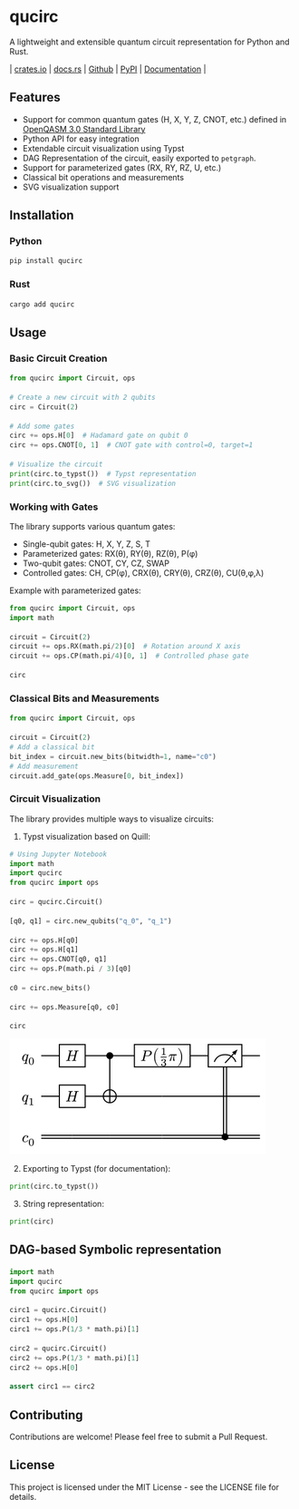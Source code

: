 # qucirc

A lightweight and extensible quantum circuit representation for Python and Rust.

| [crates.io](https://crates.io/crates/qucirc) | [docs.rs](https://docs.rs/qucirc) | [Github](https://github.com/YuantianDing/qucirc) | [PyPI](https://pypi.org/project/qucirc/) | [Documentation](https://yuantianding.github.io/qucirc/) |


## Features

- Support for common quantum gates (H, X, Y, Z, CNOT, etc.) defined in [OpenQASM 3.0 Standard Library](https://openqasm.com/language/standard_library.html#)
- Python API for easy integration
- Extendable circuit visualization using Typst
- DAG Representation of the circuit, easily exported to `petgraph`.
- Support for parameterized gates (RX, RY, RZ, U, etc.)
- Classical bit operations and measurements
- SVG visualization support

## Installation

### Python

```bash
pip install qucirc
```

### Rust
```bash
cargo add qucirc
```

## Usage

### Basic Circuit Creation

```python
from qucirc import Circuit, ops

# Create a new circuit with 2 qubits
circ = Circuit(2)

# Add some gates
circ += ops.H[0]  # Hadamard gate on qubit 0
circ += ops.CNOT[0, 1]  # CNOT gate with control=0, target=1

# Visualize the circuit
print(circ.to_typst())  # Typst representation
print(circ.to_svg())  # SVG visualization
```

### Working with Gates

The library supports various quantum gates:

- Single-qubit gates: H, X, Y, Z, S, T
- Parameterized gates: RX(θ), RY(θ), RZ(θ), P(φ)
- Two-qubit gates: CNOT, CY, CZ, SWAP
- Controlled gates: CH, CP(φ), CRX(θ), CRY(θ), CRZ(θ), CU(θ,φ,λ)

Example with parameterized gates:

```python
from qucirc import Circuit, ops
import math

circuit = Circuit(2)
circuit += ops.RX(math.pi/2)[0]  # Rotation around X axis
circuit += ops.CP(math.pi/4)[0, 1]  # Controlled phase gate

circ
```

### Classical Bits and Measurements

```python
from qucirc import Circuit, ops

circuit = Circuit(2)
# Add a classical bit
bit_index = circuit.new_bits(bitwidth=1, name="c0")
# Add measurement
circuit.add_gate(ops.Measure[0, bit_index])
```

### Circuit Visualization

The library provides multiple ways to visualize circuits:

1. Typst visualization based on Quill:

```python
# Using Jupyter Notebook
import math
import qucirc
from qucirc import ops

circ = qucirc.Circuit()

[q0, q1] = circ.new_qubits("q_0", "q_1")

circ += ops.H[q0]
circ += ops.H[q1]
circ += ops.CNOT[q0, q1]
circ += ops.P(math.pi / 3)[q0]

c0 = circ.new_bits()

circ += ops.Measure[q0, c0]

circ
```

![](https://github.com/YuantianDing/qucirc/blob/main/docs/output.svg)


2. Exporting to Typst (for documentation):

```python
print(circ.to_typst())
```


3. String representation:

```python
print(circ)
```

## DAG-based Symbolic representation

```python
import math
import qucirc
from qucirc import ops

circ1 = qucirc.Circuit()
circ1 += ops.H[0]
circ1 += ops.P(1/3 * math.pi)[1]

circ2 = qucirc.Circuit()
circ2 += ops.P(1/3 * math.pi)[1]
circ2 += ops.H[0]

assert circ1 == circ2
```



## Contributing

Contributions are welcome! Please feel free to submit a Pull Request.

## License

This project is licensed under the MIT License - see the LICENSE file for details.






